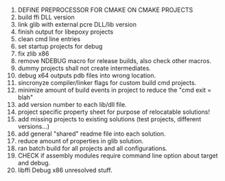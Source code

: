 1. DEFINE PREPROCESSOR FOR CMAKE ON CMAKE PROJECTS
2. build ffi DLL version
3. link glib with external pcre DLL/lib version
4. finish output for libepoxy projects
5. clean cmd line entries
6. set startup projects for debug
7. fix zlib x86
8. remove NDEBUG macro for release builds, also check other macros.
9. dummy projects shall not create intermediates.
10. debug x64 outputs pdb files into wrong location.
11. sincronyze compiler/linker flags for custom build cmd projects.
12. minimize amount of build events in project to reduce the "cmd exit = blah"
13. add version number to each lib/dll file.
14. project specific property sheet for purpose of relocatable solutions!
15. add missing projects to existing solutions (test projects, different versions...)
15. add general "shared" readme file into each solution.
16. reduce amount of properties in glib solution.
17. ran batch build for all projects and all configurations.
18. CHECK if assembly modules require command line option about target and debug.
19. libffi Debug x86 unresolved stuff.